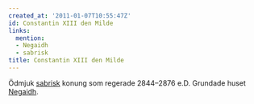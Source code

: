 ```yaml
---
created_at: '2011-01-07T10:55:47Z'
id: Constantin XIII den Milde
links:
  mention:
  - Negaidh
  - sabrisk
title: Constantin XIII den Milde
---
```


Ödmjuk [sabrisk] konung som regerade 2844–2876 e.D. Grundade huset [Negaidh].

  [sabrisk]: sabrisk
  [Negaidh]: Negaidh
